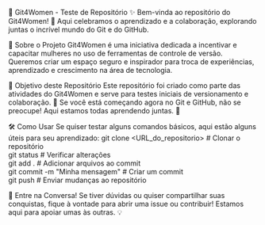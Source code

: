 💖 Git4Women - Teste de Repositório ✨
Bem-vinda ao repositório do Git4Women! 🚀 Aqui celebramos o aprendizado e a colaboração, explorando juntas o incrível mundo do Git e do GitHub.

🌸 Sobre o Projeto
Git4Women é uma iniciativa dedicada a incentivar e capacitar mulheres no uso de ferramentas de controle de versão. Queremos criar um espaço seguro e inspirador para troca de experiências, aprendizado e crescimento na área de tecnologia.

🎯 Objetivo deste Repositório
Este repositório foi criado como parte das atividades do Git4Women e serve para testes iniciais de versionamento e colaboração. 📌
Se você está começando agora no Git e GitHub, não se preocupe! Aqui estamos todas aprendendo juntas. 🧡

🛠 Como Usar
Se quiser testar alguns comandos básicos, aqui estão alguns úteis para seu aprendizado:
git clone <URL_do_repositorio>   # Clonar o repositório  
git status                       # Verificar alterações  
git add .                         # Adicionar arquivos ao commit  
git commit -m "Minha mensagem"    # Criar um commit  
git push                          # Enviar mudanças ao repositório  


💬 Entre na Conversa!
Se tiver dúvidas ou quiser compartilhar suas conquistas, fique à vontade para abrir uma issue ou contribuir! Estamos aqui para apoiar umas às outras. 💡

